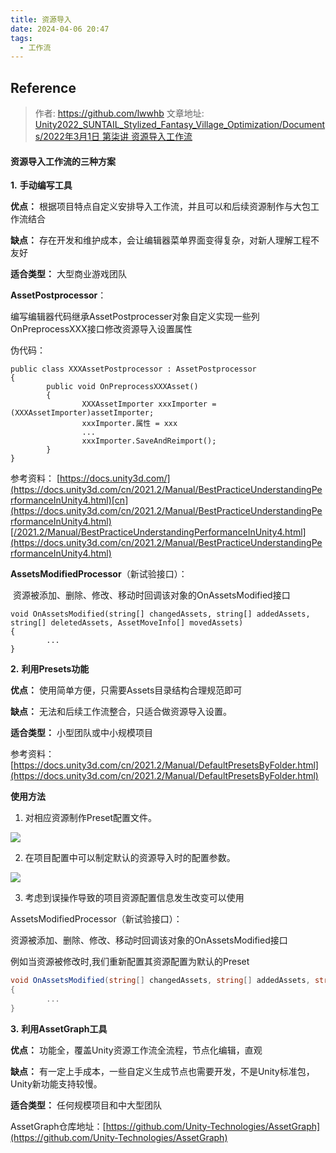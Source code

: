 ```yaml
---
title: 资源导入
date: 2024-04-06 20:47
tags:
  - 工作流
---
```

## Reference

>作者: https://github.com/lwwhb
>文章地址: [Unity2022_SUNTAIL_Stylized_Fantasy_Village_Optimization/Documents/2022年3月1日 第柒讲 资源导入工作流](https://github.com/lwwhb/Unity2022_SUNTAIL_Stylized_Fantasy_Village_Optimization/blob/main/Documents/2022%E5%B9%B43%E6%9C%881%E6%97%A5%20%E7%AC%AC%E6%9F%92%E8%AE%B2%20%E8%B5%84%E6%BA%90%E5%AF%BC%E5%85%A5%E5%B7%A5%E4%BD%9C%E6%B5%81.md)

#### **资源导入工作流的三种方案**

**1.** **手动编写工具**

**优点：** 根据项目特点自定义安排导入工作流，并且可以和后续资源制作与大包工作流结合

**缺点：** 存在开发和维护成本，会让编辑器菜单界面变得复杂，对新人理解工程不友好

**适合类型：** 大型商业游戏团队

**AssetPostprocessor**：

​ 编写编辑器代码继承AssetPostprocesser对象自定义实现一些列OnPreprocessXXX接口修改资源导入设置属性

伪代码：

```
public class XXXAssetPostprocessor : AssetPostprocessor 
{
		public void OnPreprocessXXXAsset()
		{
				XXXAssetImporter xxxImporter = (XXXAssetImporter)assetImporter;
				xxxImporter.属性 = xxx
				...
				xxxImporter.SaveAndReimport();
		}
}
```

参考资料： [https://docs.unity3d.com/](https://docs.unity3d.com/cn/2021.2/Manual/BestPracticeUnderstandingPerformanceInUnity4.html)[cn](https://docs.unity3d.com/cn/2021.2/Manual/BestPracticeUnderstandingPerformanceInUnity4.html)[/2021.2/Manual/BestPracticeUnderstandingPerformanceInUnity4.html](https://docs.unity3d.com/cn/2021.2/Manual/BestPracticeUnderstandingPerformanceInUnity4.html)

**AssetsModifiedProcessor**（新试验接口）：

​ 资源被添加、删除、修改、移动时回调该对象的OnAssetsModified接口

```
void OnAssetsModified(string[] changedAssets, string[] addedAssets, string[] deletedAssets, AssetMoveInfo[] movedAssets)
{
		...
}
```

**2.** **利用Presets功能**

**优点：** 使用简单方便，只需要Assets目录结构合理规范即可

**缺点：** 无法和后续工作流整合，只适合做资源导入设置。

**适合类型：** 小型团队或中小规模项目

参考资料：[https://docs.unity3d.com/cn/2021.2/Manual/DefaultPresetsByFolder.html](https://docs.unity3d.com/cn/2021.2/Manual/DefaultPresetsByFolder.html)

**使用方法**

1. 对相应资源制作Preset配置文件。

![](images/posts/Pasted%20image%2020240406210004.png)

2. 在项目配置中可以制定默认的资源导入时的配置参数。

![](images/posts/Pasted%20image%2020240406210119.png)

3. 考虑到误操作导致的项目资源配置信息发生改变可以使用

AssetsModifiedProcessor（新试验接口）：

资源被添加、删除、修改、移动时回调该对象的OnAssetsModified接口

例如当资源被修改时,我们重新配置其资源配置为默认的Preset

```csharp
void OnAssetsModified(string[] changedAssets, string[] addedAssets, string[] deletedAssets, AssetMoveInfo[] movedAssets)
{
		...
}
```


**3.** **利用AssetGraph工具**

**优点：** 功能全，覆盖Unity资源工作流全流程，节点化编辑，直观

**缺点：** 有一定上手成本，一些自定义生成节点也需要开发，不是Unity标准包，Unity新功能支持较慢。

**适合类型：** 任何规模项目和中大型团队

AssetGraph仓库地址：[https://github.com/Unity-Technologies/AssetGraph](https://github.com/Unity-Technologies/AssetGraph)